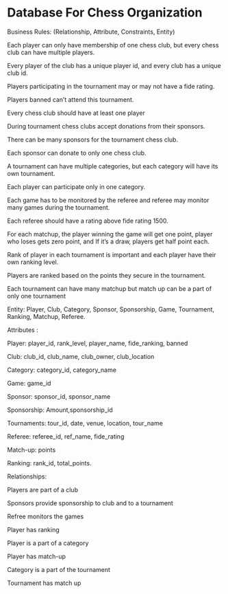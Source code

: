 # Database For Chess Organization
Business Rules: (Relationship, Attribute, Constraints, Entity) 

Each player can only have membership of one chess club, but every chess club can have multiple players. 

Every player of the club has a unique player id, and every club has a unique club id.  

Players participating in the tournament may or may not have a fide rating. 

Players banned can’t attend this tournament. 

Every chess club should have at least one player  

During tournament chess clubs accept donations from their sponsors. 

There can be many sponsors for the tournament chess club.  

Each sponsor can donate to only one chess club.  

A tournament can have multiple categories, but each category will have its own tournament. 

Each player can participate only in one category.  

Each game has to be monitored by the referee and referee may monitor many games during the tournament.  

Each referee should have a rating above fide rating 1500. 

For each matchup, the player winning the game will get one point, player who loses gets zero point, and If it’s a draw, players get half point each. 

Rank of player in each tournament is important and each player have their own ranking level.   

Players are ranked based on the points they secure in the tournament.  

Each tournament can have many matchup but match up can be a part of only one tournament  

 

Entity: Player, Club, Category, Sponsor, Sponsorship, Game, Tournament, Ranking, Matchup, Referee. 

Attributes : 

Player: player_id, rank_level, player_name, fide_ranking, banned   

Club: club_id, club_name, club_owner, club_location 

Category: category_id, category_name 

Game: game_id 

Sponsor: sponsor_id, sponsor_name 

Sponsorship: Amount,sponsorship_id  

Tournaments: tour_id, date, venue, location, tour_name 

Referee: referee_id, ref_name, fide_rating 

Match-up: points 

Ranking: rank_id,  total_points. 

 

Relationships: 

Players are part of a club 

Sponsors provide sponsorship to club and  to a tournament  

Refree monitors the games 

Player has ranking  

Player is a part of a category  

Player has match-up 

Category is a part of the tournament  

Tournament has  match up  

 
